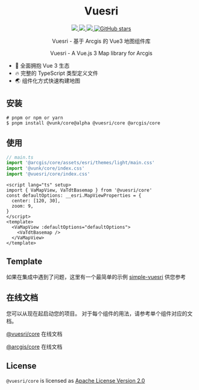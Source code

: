 <h1 style="display:flex; justify-content: center;">
  <!-- <img width="300px" src=""> -->
  <span>Vuesri</span>
</h1>

<p align="center">
  <a href="https://www.npmjs.org/package/@vuesri/core">
    <img src="https://img.shields.io/npm/v/@vuesri/core.svg" />
  </a>
  <a href="https://github.com/EralChen/vuesri">
    <img src="https://img.shields.io/badge/node-%20%3E%3D%2016-47c219" />
  </a>

  

  <a href="https://npmcharts.com/compare/@vuesri/core?minimal=true">
    <img src="https://img.shields.io/npm/dm/@vuesri/core.svg" />
  </a>

  <a target="_black" href="https://github.com/EralChen/vuesri">
    <img alt="GitHub stars" src="https://img.shields.io/github/stars/EralChen/vuesri-core-docs?style=flat&logo=github" />
  </a>
  
  <br>

</p>

<p align="center">Vuesri - 基于 Arcgis 的 Vue3 地图组件库</p>
<p align="center">Vuesri - A Vue.js 3 Map library for Arcgis</p>


- 💪 全面拥抱 Vue 3 生态
- 🔥 完整的 TypeScript 类型定义文件
- 🌏 组件化方式快速构建地图


## 安装

```shell
# pnpm or npm or yarn
$ pnpm install @vunk/core@alpha @vuesri/core @arcgis/core
```

## 使用

```typescript
// main.ts
import '@arcgis/core/assets/esri/themes/light/main.css'
import '@vunk/core/index.css'
import '@vuesri/core/index.css'
```

```vue
<script lang="ts" setup>
import { VaMapView, VaTdtBasemap } from '@vuesri/core'
const defaultOptions: __esri.MapViewProperties = {
  center: [120, 30],
  zoom: 9,
}
</script>
<template>
  <VaMapView :defaultOptions="defaultOptions">
    <VaTdtBasemap />
  </VaMapView>
</template>
```


## Template

如果在集成中遇到了问题，这里有一个最简单的示例 [simple-vuesri](https://github.com/EralChen/simple-vuesri) 供您参考




## 在线文档

您可以从现在起启动您的项目。 对于每个组件的用法，请参考单个组件对应的文档。

[@vuesri/core](https://eralchen.github.io/vuesri)
在线文档

[@arcgis/core](https://developers.arcgis.com/javascript/latest/) 在线文档



## License

`@vuesri/core` is licensed as
[Apache License Version 2.0](https://github.com/EralChen/vuesri/LICENSE)
